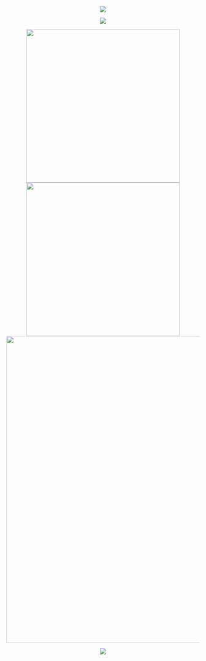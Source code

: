 <p align="center">
<img src="https://capsule-render.vercel.app/api?type=waving&color=timeGradient&height=300&&section=header&text=HI%20HELLO&fontSize=90&fontAlign=50&fontAlignY=30&desc=FichteHerbst!&descAlign=50&descSize=30&descAlignY=60&animation=twinkling" />
</p>

<p align="center">
<img src="https://readme-typing-svg.demolab.com?font=Orbitron&size=25&pause=1000&center=true&vCenter=true&random=false&width=600&lines=Follow+the+unfinishe+path+and+go+farther!;沿着前人未尽的道路+走出更远的距离!" />
</p>
<p align="center">
<img align="center" width="400" src="https://github-readme-stats.vercel.app/api?username=FichteHerbst&theme=transparent&show_icons=true&hide_border=true&show=reviews&hide_title=true&hide=contribs" />
<img align="center" width="400" src="https://streak-stats.demolab.com?user=FichteHerbst&theme=transparent&date_format=%5BY.%5Dn.j&hide_border=true" />
<br/>
<img width="800" src="https://github-readme-activity-graph.vercel.app/graph?username=FichteHerbst&theme=github-compact&hide_border=true&area=true&custom_title=Contribution%20Graph" />
<br/>
<p align="center">
<p align="center">
<a href="https://github.com/FichteHerbst"><img src="https://img.shields.io/badge/GitHub-FichteHerbst-blue?logo=github" /></a>
